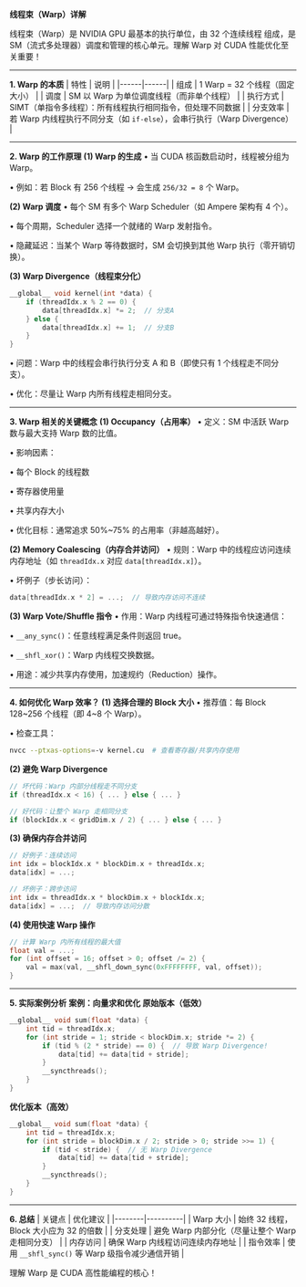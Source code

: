 **线程束（Warp）详解**

线程束（Warp）是 NVIDIA GPU 最基本的执行单位，由 32 个连续线程 组成，是 SM（流式多处理器）调度和管理的核心单元。理解 Warp 对 CUDA 性能优化至关重要！

---

**1. Warp 的本质**
| 特性 | 说明 |
|------|------|
| 组成 | 1 Warp = 32 个线程（固定大小） |
| 调度 | SM 以 Warp 为单位调度线程（而非单个线程） |
| 执行方式 | SIMT（单指令多线程）：所有线程执行相同指令，但处理不同数据 |
| 分支效率 | 若 Warp 内线程执行不同分支（如 `if-else`），会串行执行（Warp Divergence） |

---

**2. Warp 的工作原理**
**(1) Warp 的生成**
• 当 CUDA 核函数启动时，线程被分组为 Warp。

• 例如：若 Block 有 256 个线程 → 会生成 `256/32 = 8` 个 Warp。


**(2) Warp 调度**
• 每个 SM 有多个 Warp Scheduler（如 Ampere 架构有 4 个）。

• 每个周期，Scheduler 选择一个就绪的 Warp 发射指令。

• 隐藏延迟：当某个 Warp 等待数据时，SM 会切换到其他 Warp 执行（零开销切换）。


**(3) Warp Divergence（线程束分化）**
```c
__global__ void kernel(int *data) {
    if (threadIdx.x % 2 == 0) {
        data[threadIdx.x] *= 2;  // 分支A
    } else {
        data[threadIdx.x] += 1;  // 分支B
    }
}
```
• 问题：Warp 中的线程会串行执行分支 A 和 B（即使只有 1 个线程走不同分支）。

• 优化：尽量让 Warp 内所有线程走相同分支。


---

**3. Warp 相关的关键概念**
**(1) Occupancy（占用率）**
• 定义：SM 中活跃 Warp 数与最大支持 Warp 数的比值。

• 影响因素：

  • 每个 Block 的线程数

  • 寄存器使用量

  • 共享内存大小

• 优化目标：通常追求 50%~75% 的占用率（非越高越好）。


**(2) Memory Coalescing（内存合并访问）**
• 规则：Warp 中的线程应访问连续内存地址（如 `threadIdx.x` 对应 `data[threadIdx.x]`）。

• 坏例子（步长访问）：

  ```c
  data[threadIdx.x * 2] = ...;  // 导致内存访问不连续
  ```

**(3) Warp Vote/Shuffle 指令**
• 作用：Warp 内线程可通过特殊指令快速通信：

  • `__any_sync()`：任意线程满足条件则返回 true。

  • `__shfl_xor()`：Warp 内线程交换数据。

• 用途：减少共享内存使用，加速规约（Reduction）操作。


---

**4. 如何优化 Warp 效率？**
**(1) 选择合理的 Block 大小**
• 推荐值：每 Block 128~256 个线程（即 4~8 个 Warp）。

• 检查工具：

  ```bash
  nvcc --ptxas-options=-v kernel.cu  # 查看寄存器/共享内存使用
  ```

**(2) 避免 Warp Divergence**
```c
// 坏代码：Warp 内部分线程走不同分支
if (threadIdx.x < 16) { ... } else { ... }

// 好代码：让整个 Warp 走相同分支
if (blockIdx.x < gridDim.x / 2) { ... } else { ... }
```

**(3) 确保内存合并访问**
```c
// 好例子：连续访问
int idx = blockIdx.x * blockDim.x + threadIdx.x;
data[idx] = ...;

// 坏例子：跨步访问
int idx = threadIdx.x * blockDim.x + blockIdx.x;
data[idx] = ...;  // 导致内存访问分散
```

**(4) 使用快速 Warp 操作**
```c
// 计算 Warp 内所有线程的最大值
float val = ...;
for (int offset = 16; offset > 0; offset /= 2) {
    val = max(val, __shfl_down_sync(0xFFFFFFFF, val, offset));
}
```

---

**5. 实际案例分析**
**案例：向量求和优化**
**原始版本（低效）**
```c
__global__ void sum(float *data) {
    int tid = threadIdx.x;
    for (int stride = 1; stride < blockDim.x; stride *= 2) {
        if (tid % (2 * stride) == 0) {  // 导致 Warp Divergence!
            data[tid] += data[tid + stride];
        }
        __syncthreads();
    }
}
```

**优化版本（高效）**
```c
__global__ void sum(float *data) {
    int tid = threadIdx.x;
    for (int stride = blockDim.x / 2; stride > 0; stride >>= 1) {
        if (tid < stride) {  // 无 Warp Divergence
            data[tid] += data[tid + stride];
        }
        __syncthreads();
    }
}
```

---

**6. 总结**
| 关键点 | 优化建议 |
|--------|----------|
| Warp 大小 | 始终 32 线程，Block 大小应为 32 的倍数 |
| 分支处理 | 避免 Warp 内部分化（尽量让整个 Warp 走相同分支） |
| 内存访问 | 确保 Warp 内线程访问连续内存地址 |
| 指令效率 | 使用 `__shfl_sync()` 等 Warp 级指令减少通信开销 |

理解 Warp 是 CUDA 高性能编程的核心！